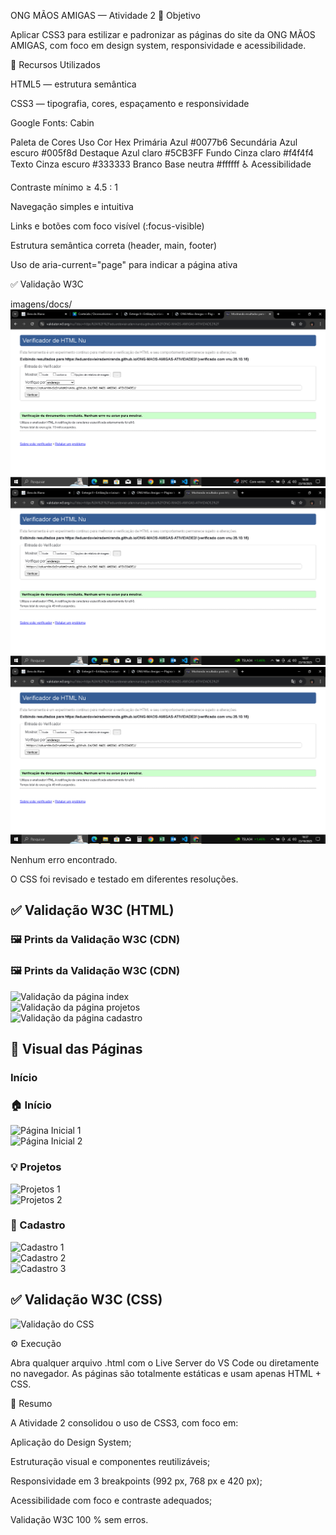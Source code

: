 ONG MÃOS AMIGAS — Atividade 2
🎯 Objetivo

Aplicar CSS3 para estilizar e padronizar as páginas do site da ONG MÃOS AMIGAS, com foco em design system, responsividade e acessibilidade.

🎨 Recursos Utilizados

HTML5 — estrutura semântica

CSS3 — tipografia, cores, espaçamento e responsividade

Google Fonts: Cabin

Paleta de Cores
Uso	Cor	Hex
Primária	Azul	#0077b6
Secundária	Azul escuro	#005f8d
Destaque	Azul claro	#5CB3FF
Fundo	Cinza claro	#f4f4f4
Texto	Cinza escuro	#333333
Branco	Base neutra	#ffffff
♿ Acessibilidade

Contraste mínimo ≥ 4.5 : 1

Navegação simples e intuitiva

Links e botões com foco visível (:focus-visible)

Estrutura semântica correta (header, main, footer)

Uso de aria-current="page" para indicar a página ativa

✅ Validação W3C

imagens/docs/
![descrição da imagem](imagens/docs/w3c-atv2.png)
![descrição da imagem](imagens/docs/w3cpatv2.png)
![descrição da imagem](imagens/docs/w3cpatv2.png)



Nenhum erro encontrado.

O CSS foi revisado e testado em diferentes resoluções.

## ✅ Validação W3C (HTML)

### 🖼️ Prints da Validação W3C (CDN)

### 🖼️ Prints da Validação W3C (CDN)

![Validação da página index](https://cdn.jsdelivr.net/gh/eduardovieirademiranda/ONG-MAOS-AMIGAS-ATIVIDADE2@main/imagens/docs/index-w3c.png)  
![Validação da página projetos](https://cdn.jsdelivr.net/gh/eduardovieirademiranda/ONG-MAOS-AMIGAS-ATIVIDADE2@main/imagens/docs/projeto-w3c.png)  
![Validação da página cadastro](https://cdn.jsdelivr.net/gh/eduardovieirademiranda/ONG-MAOS-AMIGAS-ATIVIDADE2@main/imagens/docs/cadastro-w3c.png)

## 📸 Visual das Páginas

### Início
### 🏠 Início
![Página Inicial 1](https://cdn.jsdelivr.net/gh/eduardovieirademiranda/ONG-MAOS-AMIGAS-ATIVIDADE2@main/imagens/docs/index-1.png)  
![Página Inicial 2](https://cdn.jsdelivr.net/gh/eduardovieirademiranda/ONG-MAOS-AMIGAS-ATIVIDADE2@main/imagens/docs/index2.png)

### 💡 Projetos
![Projetos 1](https://cdn.jsdelivr.net/gh/eduardovieirademiranda/ONG-MAOS-AMIGAS-ATIVIDADE2@main/imagens/docs/proj1.png)  
![Projetos 2](https://cdn.jsdelivr.net/gh/eduardovieirademiranda/ONG-MAOS-AMIGAS-ATIVIDADE2@main/imagens/docs/proj2.png)

### 👥 Cadastro
![Cadastro 1](https://cdn.jsdelivr.net/gh/eduardovieirademiranda/ONG-MAOS-AMIGAS-ATIVIDADE2@main/imagens/docs/cad1.png)  
![Cadastro 2](https://cdn.jsdelivr.net/gh/eduardovieirademiranda/ONG-MAOS-AMIGAS-ATIVIDADE2@main/imagens/docs/cad2.png)  
![Cadastro 3](https://cdn.jsdelivr.net/gh/eduardovieirademiranda/ONG-MAOS-AMIGAS-ATIVIDADE2@main/imagens/docs/cad3.png)

## ✅ Validação W3C (CSS)
![Validação do CSS](https://cdn.jsdelivr.net/gh/eduardovieirademiranda/ONG-MAOS-AMIGAS-ATIVIDADE2@main/imagens/docs/css-w3c.png)




⚙️ Execução

Abra qualquer arquivo .html com o Live Server do VS Code ou diretamente no navegador.
As páginas são totalmente estáticas e usam apenas HTML + CSS.

🧠 Resumo

A Atividade 2 consolidou o uso de CSS3, com foco em:

Aplicação do Design System;

Estruturação visual e componentes reutilizáveis;

Responsividade em 3 breakpoints (992 px, 768 px e 420 px);

Acessibilidade com foco e contraste adequados;

Validação W3C 100 % sem erros.